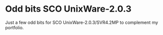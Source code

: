 # Odd bits SCO UnixWare-2.0.3

Just a few odd bits for SCO UnixWare-2.0.3/SVR4.2MP to complement my portfolio.
